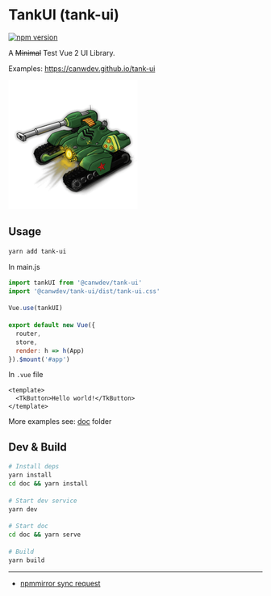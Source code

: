# TankUI (tank-ui)

<a href="https://badge.fury.io/js/@canwdev%2Ftank-ui"><img src="https://badge.fury.io/js/@canwdev%2Ftank-ui.svg" alt="npm version" height="18"></a>

A ~~Minimal~~ Test Vue 2 UI Library.

Examples: https://canwdev.github.io/tank-ui

![HammerTank](src/assets/images/logo.png)

## Usage

```sh
yarn add tank-ui
```

In main.js

```js
import tankUI from '@canwdev/tank-ui'
import '@canwdev/tank-ui/dist/tank-ui.css'

Vue.use(tankUI)

export default new Vue({
  router,
  store,
  render: h => h(App)
}).$mount('#app')
```

In `.vue` file

```vue
<template>
  <TkButton>Hello world!</TkButton>
</template>
```

More examples see: [doc](./doc) folder

## Dev & Build

```sh
# Install deps
yarn install
cd doc && yarn install

# Start dev service
yarn dev

# Start doc
cd doc && yarn serve

# Build
yarn build
```

---

- [npmmirror sync request](https://npmmirror.com/sync/@canwdev/tank-ui)
